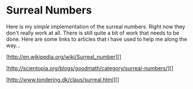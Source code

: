 # Surreal Numbers

Here is my _simple_ implementation of the surreal numbers.  Right now they don't really work at all.  There is still quite a bit of work that needs to be done.  Here are some links to articles that i have used to help me along the way...  

[http://en.wikipedia.org/wiki/Surreal_number][]  

[http://scientopia.org/blogs/goodmath/category/surreal-numbers/][]  

[http://www.tondering.dk/claus/surreal.html][]